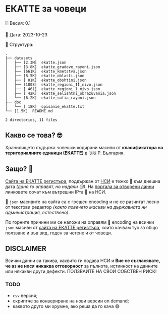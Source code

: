 # ЕКАТТЕ за човеци

🗄️ Весия:  0.1

📆 Дата:   2023-10-23

📂 Структура:

```console
.
├── datasets
│   ├── [2.3M]  ekatte.json
│   ├── [3.8K]  ekatte_gradove_rayoni.json
│   ├── [661K]  ekatte_kmetstva.json
│   ├── [8.5K]  ekatte_oblasti.json
│   ├── [ 81K]  ekatte_obshtini.json
│   ├── [1008]  ekatte_regioni_II_nivo.json
│   ├── [ 461]  ekatte_regioni_I_nivo.json
│   ├── [ 42K]  ekatte_selishtni_obrazuvania.json
│   └── [6.2K]  ekatte_sofia_rayoni.json
├── doc
│   └── [ 18K]  opisanie_ekatte.txt
└── [1.5K]  README.md

2 directories, 11 files
```

## Какво се това? 🤓

Хранилището съдържа човешки кодирани масиви от **класификатора на териториалните единици (ЕКАТТЕ)** в 🇧🇬 Р. България.

## Защо? 🤷

[Сайта на ЕКАТТЕ регистъра](https://www.nsi.bg/nrnm), поддържан от [НСИ](https://www.nsi.bg) е тежко 🐛 към днешна дата _(дано го оправят, но надали 😏)_. На [портала за отворени данни](https://data.egov.bg/data/view/e281cb99-970c-409e-bbe9-cc478cad5b29) линковете сочат към вътрешни IPта :facepalm: на НСИ.

📄 `json` масивите на сайта са с грешен encoding и не се разчитат лесно от текстови редактор _(както повечето масиви на държавната ни администрация, естествено)_.

По горните причини ми се наложи на оправям 🔧 encoding на всички `json` масиви от [сайта на ЕКАТТЕ регистъра](https://www.nsi.bg/nrnm), които качвам тук за общо ползване и във вид, годен за четене и от човеци.

## DISCLAIMER

Всички данни са такива, каквито ги подава НСИ и **Вие се съгласявате, че аз не нося никаква отговорност** за пълнота, истинност на данните или някакви други дефекти. ПОЛЗВАЙТЕ НА СВОЙ СОБСТВЕН РИСК!

### TODO

- `csv` версия;
- скриптче за конвериране на нови версии on demand;
- каквото друго ми хрумне, ако реша да го кача 😄

